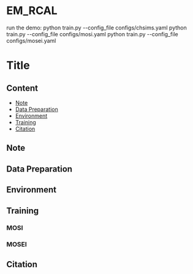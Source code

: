 # EM_RCAL
run the demo: python train.py --config_file configs/chsims.yaml 
python train.py --config_file configs/mosi.yaml 
python train.py --config_file configs/mosei.yaml 

# Title



## Content
- [Note](#Note)
- [Data Preparation](#Data-preparation)
- [Environment](#Environment)
- [Training](#Training)
- [Citation](#Citation)


## Note



## Data Preparation

## Environment


## Training

### MOSI


### MOSEI


## Citation
